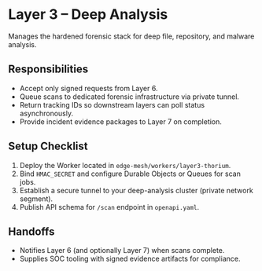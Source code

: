 # Layer 3 – Deep Analysis

Manages the hardened forensic stack for deep file, repository, and malware
analysis.

## Responsibilities
- Accept only signed requests from Layer 6.
- Queue scans to dedicated forensic infrastructure via private tunnel.
- Return tracking IDs so downstream layers can poll status asynchronously.
- Provide incident evidence packages to Layer 7 on completion.

## Setup Checklist
1. Deploy the Worker located in `edge-mesh/workers/layer3-thorium`.
2. Bind `HMAC_SECRET` and configure Durable Objects or Queues for scan jobs.
3. Establish a secure tunnel to your deep-analysis cluster (private network segment).
4. Publish API schema for `/scan` endpoint in `openapi.yaml`.

## Handoffs
- Notifies Layer 6 (and optionally Layer 7) when scans complete.
- Supplies SOC tooling with signed evidence artifacts for compliance.
